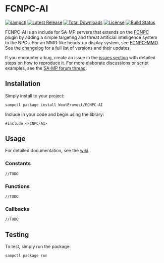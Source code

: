 # FCNPC-AI
[![sampctl](https://img.shields.io/badge/sampctl-FCNPC--AI-2f2f2f.svg?style=for-the-badge)](https://github.com/WoutProvost/FCNPC-AI)
[![Latest Release](https://img.shields.io/github/release/WoutProvost/FCNPC-AI.svg?label=latest%20release)](https://github.com/WoutProvost/FCNPC-AI/releases)
[![Total Downloads](https://img.shields.io/github/downloads/WoutProvost/FCNPC-AI/total.svg?label=total%20downloads)](https://www.somsubhra.com/github-release-stats/?username=WoutProvost&repository=FCNPC-AI)
[![License](https://img.shields.io/github/license/WoutProvost/FCNPC-AI.svg)](https://github.com/WoutProvost/FCNPC-AI/blob/master/LICENSE.md)
[![Build Status](https://travis-ci.com/WoutProvost/FCNPC-AI.svg?branch=master)](https://travis-ci.com/WoutProvost/FCNPC-AI)

FCNPC-AI is an include for SA-MP servers that extends on the [FCNPC](https://github.com/ziggi/FCNPC) plugin by adding a simple targeting and threat artificial intelligence system to the NPCs. For an MMO-like heads-up display system, see [FCNPC-MMO](https://github.com/WoutProvost/FCNPC-MMO). See the [changelog](./CHANGELOG.md) for a full list of versions and their updates.

If you encounter a bug, create an issue in the [issues section](../../issues) with detailed steps on how to reproduce it. For more elaborate discussions or script examples, see the [SA-MP forum thread](https://forum.sa-mp.com/showthread.php?p=3733074).

## Installation
Simply install to your project:
```bash
sampctl package install WoutProvost/FCNPC-AI
```

Include in your code and begin using the library:
```pawn
#include <FCNPC-AI>
```

## Usage
For detailed documentation, see the [wiki](../../wiki).
### Constants
```pawn
//TODO
```
### Functions
```pawn
//TODO
```
### Callbacks
```pawn
//TODO
```

## Testing
<!--
What sampctl package run does - run unit tests or prompt user to connect as a player.

Whether your library is tested with a simple `main()` and `print`,
unit-tested, or demonstrated via prompting the player to connect, you should
include some basic information for users to try out your code in some way.

Depending on whether your package is tested via in-game "demo tests" or
y_testing unit-tests, you should indicate to readers what to expect below here.
-->
To test, simply run the package:
```bash
sampctl package run
```
